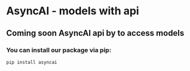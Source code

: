 # AsyncAI - models with api

## Coming soon AsyncAI api by to access models

### You can install our package via pip:
```shell
pip install asyncai
```
